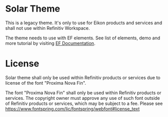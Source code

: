 # Solar Theme

This is a legacy theme. It's only to use for Eikon products and services and shall not use within Refinitiv Workspace.

The theme needs to use with EF elements. See list of elements, demo and more tutorial by visiting [EF Documentation](https://ui.refinitiv.com).

# License

Solar theme shall only be used within Refinitiv products or services due to license of the font "Proxima Nova Fin".

The font "Proxima Nova Fin" shall only be used within Refinitiv products or services. The copyright owner must approve any use of such font outside of Refinitiv products or services, which may be subject to a fee. Please see https://www.fontspring.com/lic/fontspring/webfont#license_text
